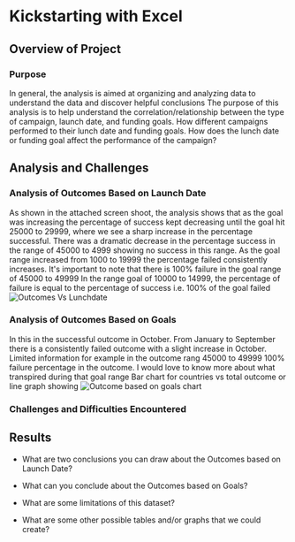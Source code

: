 # Kickstarting with Excel

## Overview of Project
### Purpose
In general, the analysis is aimed at organizing and analyzing data to understand the data and discover helpful conclusions
The purpose of this analysis is to help understand the correlation/relationship between the type of campaign, launch date, and funding goals.
How different campaigns performed to their lunch date and funding goals. How does the lunch date or funding goal affect the performance of the campaign?
## Analysis and Challenges

### Analysis of Outcomes Based on Launch Date
As shown in the attached screen shoot, the analysis shows that as the goal was increasing the percentage of success kept decreasing until the goal hit 25000 to 29999, where we see a sharp increase in the percentage successful. There was a dramatic decrease in the percentage success in the range of 45000 to 4999 showing no success in this range.
As the goal range increased from 1000 to 19999 the percentage failed consistently increases. It's important to note that there is 100% failure in the goal range of 45000 to 49999
In the range goal of 10000 to 14999, the percentage of failure is equal to the percentage of success i.e. 100% of the goal failed
![Outcomes Vs Lunchdate](https://user-images.githubusercontent.com/115379848/206328673-27eb5221-b649-4083-b945-8ea5f336c31b.png)

### Analysis of Outcomes Based on Goals
In this in the successful outcome in October.
From January to September there is a consistently failed outcome with a slight increase in October.
Limited information for example in the outcome rang 45000 to 49999 100% failure percentage in the outcome. I would love to know more about what transpired during that goal range
Bar chart for countries vs  total outcome or line graph showing
![Outcome based on goals chart](https://user-images.githubusercontent.com/115379848/206328255-9c3735fa-4ec4-4074-beb2-dce17bb69bfa.png)

### Challenges and Difficulties Encountered

## Results

- What are two conclusions you can draw about the Outcomes based on Launch Date?

- What can you conclude about the Outcomes based on Goals?

- What are some limitations of this dataset?

- What are some other possible tables and/or graphs that we could create?
